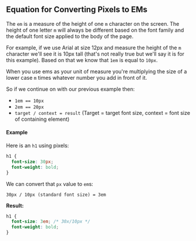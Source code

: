 ## Equation for Converting Pixels to EMs

The `em` is a measure of the height of one `m` character on the screen. The height of one letter `m` will always be different based on the font family and the default font size applied to the body of the page.

For example, if we use Arial at size 12px and measure the height of the `m` character we'll see it is 10px tall (that's not really true but we'll say it is for this example). Based on that we know that `1em` is equal to `10px`. 

When you use ems as your unit of measure you're multiplying the size of a lower case `m` times whatever number you add in front of it.

So if we continue on with our previous example then:

* `1em == 10px`
* `2em == 20px`
* `target / context = result` (Target = target font size, context = font size of containing element)

#### Example

Here is an `h1` using pixels:

```css
h1 {
  font-size: 30px;
  font-weight: bold;
}
```

We can convert that `px` value to `em`s:

`30px / 10px (standard font size) = 3em`

**Result:**

```css
h1 {
  font-size: 3em; /* 30x/10px */
  font-weight: bold;
}
```

